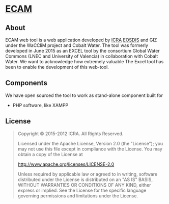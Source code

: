 # [ECAM](http://ecam.hol.es/)

## About
ECAM web tool is a web application developed by [ICRA](http://icra.cat) [EOSDIS](http://www.iwa-network.org)
and GIZ under the WaCCliM project and Cobalt Water.
The tool was formerly developed in June 2015 as an EXCEL tool by the consortium Global Water Commons (LNEC and University of Valencia) in collaboration with Cobalt Water. 
We want to acknowledge how extremely valuable The Excel tool has been to enable the development of this web-tool.

## Components
We have open sourced the tool to work as stand-alone component built for 
 * PHP software, like XAMPP

## License
> Copyright © 2015-2012 ICRA. All Rights Reserved.
>
> Licensed under the Apache License, Version 2.0 (the "License"); you may not use this file except in compliance with the License.
> You may obtain a copy of the License at
>
>    http://www.apache.org/licenses/LICENSE-2.0
>
> Unless required by applicable law or agreed to in writing, software distributed under the License is distributed on an "AS IS" BASIS,
> WITHOUT WARRANTIES OR CONDITIONS OF ANY KIND, either express or implied. See the License for the specific language governing permissions and limitations under the License.
